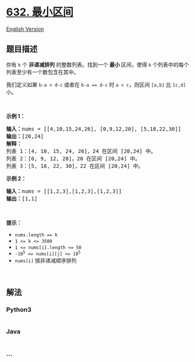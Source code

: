# [632. 最小区间](https://leetcode.cn/problems/smallest-range-covering-elements-from-k-lists)

[English Version](/solution/0600-0699/0632.Smallest%20Range%20Covering%20Elements%20from%20K%20Lists/README_EN.md)

## 题目描述

<!-- 这里写题目描述 -->

<p>你有&nbsp;<code>k</code>&nbsp;个 <strong>非递减排列</strong> 的整数列表。找到一个 <strong>最小 </strong>区间，使得&nbsp;<code>k</code>&nbsp;个列表中的每个列表至少有一个数包含在其中。</p>

<p>我们定义如果&nbsp;<code>b-a &lt; d-c</code>&nbsp;或者在&nbsp;<code>b-a == d-c</code>&nbsp;时&nbsp;<code>a &lt; c</code>，则区间 <code>[a,b]</code> 比 <code>[c,d]</code> 小。</p>

<p>&nbsp;</p>

<p><strong>示例 1：</strong></p>

<pre>
<strong>输入：</strong>nums = [[4,10,15,24,26], [0,9,12,20], [5,18,22,30]]
<strong>输出：</strong>[20,24]
<strong>解释：</strong> 
列表 1：[4, 10, 15, 24, 26]，24 在区间 [20,24] 中。
列表 2：[0, 9, 12, 20]，20 在区间 [20,24] 中。
列表 3：[5, 18, 22, 30]，22 在区间 [20,24] 中。
</pre>

<p><strong>示例 2：</strong></p>

<pre>
<strong>输入：</strong>nums = [[1,2,3],[1,2,3],[1,2,3]]
<strong>输出：</strong>[1,1]
</pre>

<p>&nbsp;</p>

<p><strong>提示：</strong></p>

<ul>
	<li><code>nums.length == k</code></li>
	<li><code>1 &lt;= k &lt;= 3500</code></li>
	<li><code>1 &lt;= nums[i].length &lt;= 50</code></li>
	<li><code>-10<sup>5</sup> &lt;= nums[i][j] &lt;= 10<sup>5</sup></code></li>
	<li><code>nums[i]</code> 按非递减顺序排列</li>
</ul>

<p>&nbsp;</p>

## 解法

<!-- 这里可写通用的实现逻辑 -->

<!-- tabs:start -->

### **Python3**

<!-- 这里可写当前语言的特殊实现逻辑 -->

```python

```

### **Java**

<!-- 这里可写当前语言的特殊实现逻辑 -->

```java

```

### **...**

```

```

<!-- tabs:end -->
